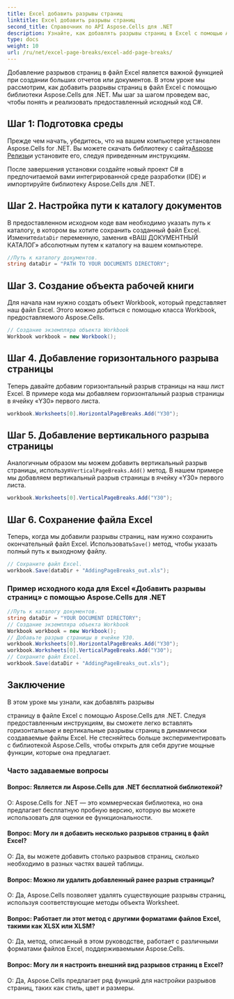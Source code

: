 ```yaml
---
title: Excel добавить разрывы страниц
linktitle: Excel добавить разрывы страниц
second_title: Справочник по API Aspose.Cells для .NET
description: Узнайте, как добавлять разрывы страниц в Excel с помощью Aspose.Cells для .NET. Пошаговое руководство по созданию хорошо структурированных отчетов.
type: docs
weight: 10
url: /ru/net/excel-page-breaks/excel-add-page-breaks/
---
```

Добавление разрывов страниц в файл Excel является важной функцией при создании больших отчетов или документов. В этом уроке мы рассмотрим, как добавить разрывы страниц в файл Excel с помощью библиотеки Aspose.Cells для .NET. Мы шаг за шагом проведем вас, чтобы понять и реализовать предоставленный исходный код C#.

## Шаг 1: Подготовка среды

 Прежде чем начать, убедитесь, что на вашем компьютере установлен Aspose.Cells for .NET. Вы можете скачать библиотеку с сайта[Aspose Релизы](https://releases.aspose.com/cells/net)и установите его, следуя приведенным инструкциям.

После завершения установки создайте новый проект C# в предпочитаемой вами интегрированной среде разработки (IDE) и импортируйте библиотеку Aspose.Cells для .NET.

## Шаг 2. Настройка пути к каталогу документов

 В предоставленном исходном коде вам необходимо указать путь к каталогу, в котором вы хотите сохранить созданный файл Excel. Измените`dataDir` переменную, заменив «ВАШ ДОКУМЕНТНЫЙ КАТАЛОГ» абсолютным путем к каталогу на вашем компьютере.

```csharp
//Путь к каталогу документов.
string dataDir = "PATH TO YOUR DOCUMENTS DIRECTORY";
```

## Шаг 3. Создание объекта рабочей книги

Для начала нам нужно создать объект Workbook, который представляет наш файл Excel. Этого можно добиться с помощью класса Workbook, предоставляемого Aspose.Cells.

```csharp
// Создание экземпляра объекта Workbook
Workbook workbook = new Workbook();
```

## Шаг 4. Добавление горизонтального разрыва страницы

Теперь давайте добавим горизонтальный разрыв страницы на наш лист Excel. В примере кода мы добавляем горизонтальный разрыв страницы в ячейку «Y30» первого листа.

```csharp
workbook.Worksheets[0].HorizontalPageBreaks.Add("Y30");
```

## Шаг 5. Добавление вертикального разрыва страницы

Аналогичным образом мы можем добавить вертикальный разрыв страницы, используя`VerticalPageBreaks.Add()` метод. В нашем примере мы добавляем вертикальный разрыв страницы в ячейку «Y30» первого листа.

```csharp
workbook.Worksheets[0].VerticalPageBreaks.Add("Y30");
```

## Шаг 6. Сохранение файла Excel

 Теперь, когда мы добавили разрывы страниц, нам нужно сохранить окончательный файл Excel. Использовать`Save()` метод, чтобы указать полный путь к выходному файлу.

```csharp
// Сохраните файл Excel.
workbook.Save(dataDir + "AddingPageBreaks_out.xls");
```
### Пример исходного кода для Excel «Добавить разрывы страниц» с помощью Aspose.Cells для .NET 
```csharp
//Путь к каталогу документов.
string dataDir = "YOUR DOCUMENT DIRECTORY";
// Создание экземпляра объекта Workbook
Workbook workbook = new Workbook();
// Добавьте разрыв страницы в ячейке Y30.
workbook.Worksheets[0].HorizontalPageBreaks.Add("Y30");
workbook.Worksheets[0].VerticalPageBreaks.Add("Y30");
// Сохраните файл Excel.
workbook.Save(dataDir + "AddingPageBreaks_out.xls");
```

## Заключение

В этом уроке мы узнали, как добавлять разрывы

  страницу в файле Excel с помощью Aspose.Cells для .NET. Следуя предоставленным инструкциям, вы сможете легко вставлять горизонтальные и вертикальные разрывы страниц в динамически создаваемые файлы Excel. Не стесняйтесь больше экспериментировать с библиотекой Aspose.Cells, чтобы открыть для себя другие мощные функции, которые она предлагает.

### Часто задаваемые вопросы

#### Вопрос: Является ли Aspose.Cells для .NET бесплатной библиотекой?

О: Aspose.Cells for .NET — это коммерческая библиотека, но она предлагает бесплатную пробную версию, которую вы можете использовать для оценки ее функциональности.

#### Вопрос: Могу ли я добавить несколько разрывов страниц в файл Excel?

О: Да, вы можете добавить столько разрывов страниц, сколько необходимо в разных частях вашей таблицы.

#### Вопрос: Можно ли удалить добавленный ранее разрыв страницы?

О: Да, Aspose.Cells позволяет удалять существующие разрывы страниц, используя соответствующие методы объекта Worksheet.

#### Вопрос: Работает ли этот метод с другими форматами файлов Excel, такими как XLSX или XLSM?

О: Да, метод, описанный в этом руководстве, работает с различными форматами файлов Excel, поддерживаемыми Aspose.Cells.

#### Вопрос: Могу ли я настроить внешний вид разрывов страниц в Excel?

О: Да, Aspose.Cells предлагает ряд функций для настройки разрывов страниц, таких как стиль, цвет и размеры.
